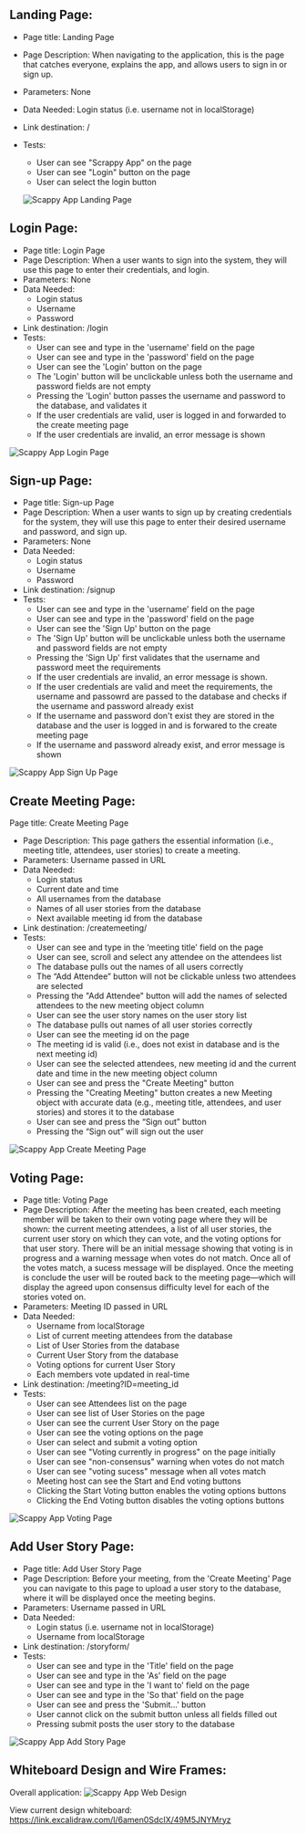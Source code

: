 ## Landing Page:
- Page title: Landing Page
- Page Description: When navigating to the application, this is the page that catches everyone, explains the app, and allows users to sign in or sign up.
- Parameters: None
- Data Needed: Login status (i.e. username not in localStorage)
- Link destination: /
- Tests:
  * User can see "Scrappy App" on the page
  * User can see "Login" button on the page
  * User can select the login button
  
  ![Scappy App Landing Page](https://github.com/jarrydallison/Colorfornia/assets/51180529/7a0f60d9-733d-439c-9094-63a03db2599a)

## Login Page:
- Page title: Login Page
- Page Description: When a user wants to sign into the system, they will use this page to enter their credentials, and login.
- Parameters: None
- Data Needed:
  * Login status
  * Username
  * Password
- Link destination: /login
- Tests:
  * User can see and type in the 'username' field on the page
  * User can see and type in the 'password' field on the page
  * User can see the 'Login' button on the page
  * The 'Login' button will be unclickable unless both the username and password fields are not empty
  * Pressing the 'Login' button passes the username and password to the database, and validates it
  * If the user credentials are valid, user is logged in and forwarded to the create meeting page
  * If the user credentials are invalid, an error message is shown

 ![Scappy App Login Page](https://github.com/jarrydallison/Colorfornia/assets/51180529/f9acfd53-2133-4b78-b9d5-d696fc32a974)

## Sign-up Page:
- Page title: Sign-up Page
- Page Description: When a user wants to sign up by creating credentials for the system, they will use this page to enter their desired username and password, and sign up.
- Parameters: None
- Data Needed:
  * Login status
  * Username
  * Password
- Link destination: /signup
- Tests:
  * User can see and type in the 'username' field on the page
  * User can see and type in the 'password' field on the page
  * User can see the 'Sign Up' button on the page
  * The 'Sign Up' button will be unclickable unless both the username and password fields are not empty
  * Pressing the 'Sign Up' first validates that the username and password meet the requirements
  * If the user credentials are invalid, an error message is shown.
  * If the user credentials are valid and meet the requirements, the username and passowrd are passed to the database and checks if the username and password already exist
  * If the username and password don't exist they are stored in the database and the user is logged in and is forwared to the create meeting page
  * If the username and password already exist, and error message is shown

![Scappy App Sign Up Page](https://github.com/jarrydallison/Colorfornia/assets/51180529/0d312171-40d1-4f1c-beb7-f25f84de8339)

## Create Meeting Page:
Page title: Create Meeting Page
- Page Description: This page gathers the essential information (i.e., meeting title, attendees, user stories) to create a meeting.
- Parameters: Username passed in URL
- Data Needed:
  * Login status
  * Current date and time 
  * All usernames from the database
  * Names of all user stories from the database
  * Next available meeting id from the database
- Link destination: /createmeeting/<username>
- Tests:
  * User can see and type in the ‘meeting title' field on the page
  * User can see, scroll and select any attendee on the attendees list
  * The database pulls out the names of all users correctly
  * The “Add Attendee” button will not be clickable unless two attendees are selected
  * Pressing the "Add Attendee" button will add the names of selected attendees to the new meeting object column
  * User can see the user story names on the user story list
  * The database pulls out names of all user stories correctly
  * User can see the meeting id on the page
  * The meeting id is valid (i.e., does not exist in database and is the next meeting id)
  * User can see the selected attendees, new meeting id and the current date and time in the new meeting object column 	
  * User can see and press the "Create Meeting" button
  * Pressing the "Creating Meeting" button creates a new Meeting object with accurate data (e.g., meeting title, attendees, and user stories) and stores it to the database 
  * User can see and press the “Sign out” button
  * Pressing the “Sign out” will sign out the user
 
 ![Scappy App Create Meeting Page](https://github.com/jarrydallison/Colorfornia/assets/51180529/b0e5ea49-f787-418d-a608-5583c741623c)

## Voting Page:
- Page title: Voting Page
- Page Description: After the meeting has been created, each meeting member will be taken to their own voting page where they will be shown: the current meeting attendees, a list of all user stories, the current user story on which they can vote, and the voting options for that user story. There will be an initial message showing that voting is in progress and a warning message when votes do not match. Once all of the votes match, a sucess message will be displayed. Once the meeting is conclude the user will be routed back to the meeting page—which will display the agreed upon consensus difficulty level for each of the stories voted on.
- Parameters: Meeting ID passed in URL
- Data Needed:
  * Username from localStorage
  * List of current meeting attendees from the database
  * List of User Stories from the database
  * Current User Story from the database
  * Voting options for current User Story
  * Each members vote updated in real-time
- Link destination: /meeting?ID=meeting_id
- Tests:
  * User can see Attendees list on the page
  * User can see list of User Stories on the page
  * User can see the current User Story on the page
  * User can see the voting options on the page
  * User can select and submit a voting option
  * User can see "Voting currently in progress" on the page initially
  * User can see "non-consensus" warning when votes do not match
  * User can see "voting sucess" message when all votes match
  * Meeting host can see the Start and End voting buttons
  * Clicking the Start Voting button enables the voting options buttons
  * Clicking the End Voting button disables the voting options buttons

![Scappy App Voting Page](https://github.com/jarrydallison/Colorfornia/assets/51180529/12c2de3e-65af-4c4e-8ee5-66bcf5b3dbe3)

## Add User Story Page:
- Page title: Add User Story Page
- Page Description: Before your meeting, from the 'Create Meeting' Page you can navigate to this page to upload a user story to the database, where it will be displayed once the meeting begins.
- Parameters: Username passed in URL
- Data Needed:
  * Login status (i.e. username not in localStorage)
  * Username from localStorage
- Link destination: /storyform/<username>
- Tests:
  * User can see and type in the 'Title' field on the page
  * User can see and type in the 'As' field on the page
  * User can see and type in the 'I want to' field on the page
  * User can see and type in the 'So that' field on the page
  * User can see and press the 'Submit...' button
  * User cannot click on the submit button unless all fields filled out
  * Pressing submit posts the user story to the database

![Scappy App Add Story Page](https://github.com/jarrydallison/Colorfornia/assets/51180529/dacdca21-6901-4f01-9d80-a5d1a40d4044)

## Whiteboard Design and Wire Frames:
Overall application:
![Scappy App Web Design](https://github.com/jarrydallison/Colorfornia/assets/51180529/4a8f8a09-340b-47fa-a5ba-9a2a2e7e6bd4)

View current design whiteboard:
https://link.excalidraw.com/l/6amen0SdcIX/49M5JNYMryz



